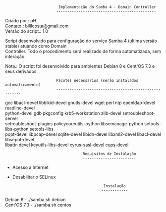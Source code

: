 
                            Implementação do Samba 4 - Domain Controller                        
                           ---------------------------------------------                        
                                                                                                
                                                                                                
Criado por.: pH                                                                                
Contato.: billlcosta@gmail.com                                                                 
Versão do script.: 1.0                                                                         
                                                                                                
Script desenvolvido para configuração do serviço Samba 4 (ultima versão stable) atuando como Domain    
Controller. Todo o procedimento será realizado de forma automatizada, sem interação.            
                                                                                                
Nota.: O script foi desenvolvido para ambientes Debian 8 e Cent'OS 7.3 e seus derivados        
                                                                                                
                                                                                                
                           Pacotes necessarios (serão instalados automaticamente)               
                           ------------------------------------------------------               
                                                                                                
                                                                                                
gcc libacl-devel libblkid-devel gnutls-devel wget perl ntp openldap-devel readline-devel       
python-devel gdb pkgconfig krb5-workstation zlib-devel setroubleshoot-server                   
setroubleshoot-plugins policycoreutils-python libsemanage-python setools-libs-python setools-libs      
popt-devel libpcap-devel sqlite-devel libidn-devel libxml2-devel libacl-devel libsepol-devel   
libattr-devel  keyutils-libs-devel cyrus-sasl-devel cups-devel                                 
                                                                                                
                                                                                                
                                       Requisitos de Instalação                                 
                                       ------------------------                                 
* Acesso a Internet                                                                            
* Desabilitar o SELinux                                                                        
                                                                                                
                                                                                                
                                               Instalação                                       
                                              ------------                                      
                                                                                                
                                                                                                
Debian 8 -  ./samba.sh debian                                                                  
Cent'OS 7.3 - ./samba.sh centos                                                                
                                
